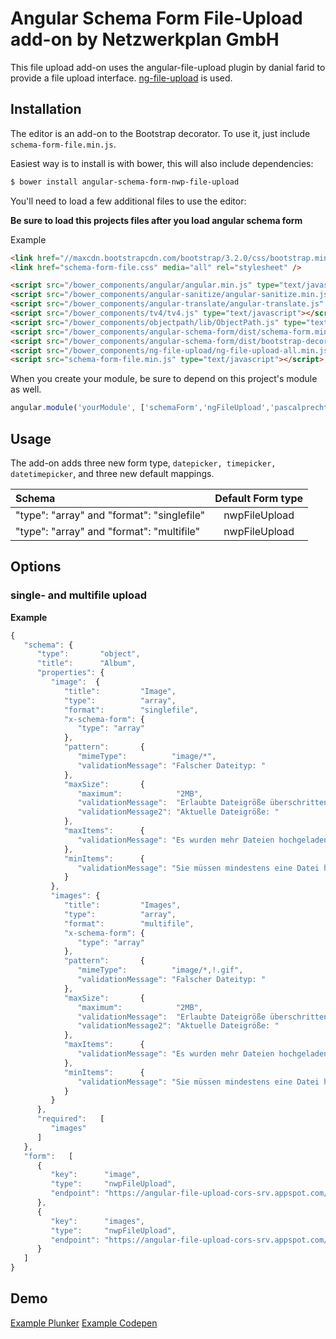 Angular Schema Form File-Upload add-on by Netzwerkplan GmbH
=================

This file upload add-on uses the angular-file-upload plugin by danial farid to provide a file upload interface. [ng-file-upload](https://github.com/danialfarid/ng-file-upload) is used.

Installation
------------
The editor is an add-on to the Bootstrap decorator. To use it, just include
`schema-form-file.min.js`.

Easiest way is to install is with bower, this will also include dependencies:
```bash
$ bower install angular-schema-form-nwp-file-upload
```

You'll need to load a few additional files to use the editor:

**Be sure to load this projects files after you load angular schema form**

Example

```HTML
<link href="//maxcdn.bootstrapcdn.com/bootstrap/3.2.0/css/bootstrap.min.css" media="all" rel="stylesheet" />
<link href="schema-form-file.css" media="all" rel="stylesheet" />

<script src="/bower_components/angular/angular.min.js" type="text/javascript"></script>
<script src="/bower_components/angular-sanitize/angular-sanitize.min.js" type="text/javascript"></script>
<script src="/bower_components/angular-translate/angular-translate.js" type="text/javascript"></script>
<script src="/bower_components/tv4/tv4.js" type="text/javascript"></script>
<script src="/bower_components/objectpath/lib/ObjectPath.js" type="text/javascript"></script>
<script src="/bower_components/angular-schema-form/dist/schema-form.min.js" type="text/javascript"></script>
<script src="/bower_components/angular-schema-form/dist/bootstrap-decorator.min.js" type="text/javascript"></script>
<script src="/bower_components/ng-file-upload/ng-file-upload-all.min.js" type="text/javascript"></script>
<script src="schema-form-file.min.js" type="text/javascript"></script>
```

When you create your module, be sure to depend on this project's module as well.

```javascript
angular.module('yourModule', ['schemaForm','ngFileUpload','pascalprecht.translate']);
```

Usage
-----
The add-on adds three new form type, `datepicker, timepicker, datetimepicker`, and three new default
mappings.

| Schema             |   Default Form type  |
|:-------------------|:------------:|
| "type": "array" and "format": "singlefile"   |   nwpFileUpload   |
| "type": "array" and "format": "multifile"   |   nwpFileUpload   |


Options
-------

### single- and multifile upload

**Example**

```javascript
{
   "schema": {
      "type":       "object",
      "title":      "Album",
      "properties": {
         "image":  {
            "title":         "Image",
            "type":          "array",
            "format":        "singlefile",
            "x-schema-form": {
               "type": "array"
            },
            "pattern":       {
               "mimeType":          "image/*",
               "validationMessage": "Falscher Dateityp: "
            },
            "maxSize":       {
               "maximum":            "2MB",
               "validationMessage":  "Erlaubte Dateigröße überschritten: ",
               "validationMessage2": "Aktuelle Dateigröße: "
            },
            "maxItems":      {
               "validationMessage": "Es wurden mehr Dateien hochgeladen als erlaubt."
            },
            "minItems":      {
               "validationMessage": "Sie müssen mindestens eine Datei hochladen"
            }
         },
         "images": {
            "title":         "Images",
            "type":          "array",
            "format":        "multifile",
            "x-schema-form": {
               "type": "array"
            },
            "pattern":       {
               "mimeType":          "image/*,!.gif",
               "validationMessage": "Falscher Dateityp: "
            },
            "maxSize":       {
               "maximum":            "2MB",
               "validationMessage":  "Erlaubte Dateigröße überschritten: ",
               "validationMessage2": "Aktuelle Dateigröße: "
            },
            "maxItems":      {
               "validationMessage": "Es wurden mehr Dateien hochgeladen als erlaubt."
            },
            "minItems":      {
               "validationMessage": "Sie müssen mindestens eine Datei hochladen"
            }
         }
      },
      "required":   [
         "images"
      ]
   },
   "form":   [
      {
         "key":      "image",
         "type":     "nwpFileUpload",
         "endpoint": "https://angular-file-upload-cors-srv.appspot.com/upload"
      },
      {
         "key":      "images",
         "type":     "nwpFileUpload",
         "endpoint": "https://angular-file-upload-cors-srv.appspot.com/upload"
      }
   ]
}
```


Demo
-------

[Example Plunker](http://plnkr.co/edit/sboEMnUj5mzoyS2wqy4F?p=preview)
[Example Codepen](http://codepen.io/sufius/pen/MaNQrY)
